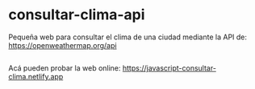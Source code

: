 # consultar-clima-api
Pequeña web para consultar el clima de una ciudad mediante la API de:
https://openweathermap.org/api  
```  ```

Acá pueden probar la web online:  https://javascript-consultar-clima.netlify.app

